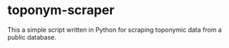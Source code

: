 # toponym-scraper

This a simple script written in Python for scraping toponymic data from a public database.
